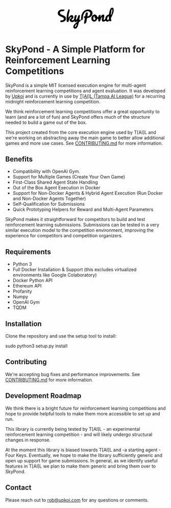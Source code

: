 <div align="center">
  <img src="docs/images/logo.png" style="width:40%"><br>
</div>

# SkyPond - A Simple Platform for Reinforcement Learning Competitions
SkyPond is a simple MIT licensed execution engine for multi-agent reinforcement learning competitions and agent evaluation. It was developed by [Upkoi](https://upkoi.com) and is currently in use by [T[AI]L (Tampa AI League)](https://midnightfight.ai) for a recurring midnight reinforcement learning competition.

We think reinforcement learning competitions offer a great opportunity to learn (and are a lot of fun) and SkyPond offers much of the structure needed to build a game out of the box.

This project created from the core execution engine used by T[AI]L and we're working on abstracting away the main game to better allow additional games and more use cases. See [CONTRIBUTING.md](CONTRIBUTING.md) for more information.

## Benefits
- Compatibility with OpenAI Gym.
- Support for Multiple Games (Create Your Own Game)
- First-Class Shared Agent State Handling
- Out of the Box Agent Execution in Docker
- Support for Non-Docker Agents & Hybrid Agent Execution (Run Docker and Non-Docker Agents Together)
- Self-Qualification for Submissions
- Quick Prototyping Helpers for Reward and Multi-Agent Parameters

SkyPond makes it straightforward for competitors to build and test reinforcement learning submissions. Submissions can be tested in a very similar execution model to the competition environment, improving the experience for competitors and competition organizers.

## Requirements
- Python 3
- Full Docker Installation & Support (this excludes virtualized environments like Google Colaboratory)
- Docker Python API
- Ethereum API
- Profanity
- Numpy
- OpenAI Gym
- TQDM

## Installation
Clone the repository and use the setup tool to install:

sudo python3 setup.py install

## Contributing
We're accepting bug fixes and performance improvements. See [CONTRIBUTING.md](CONTRIBUTING.md) for more information.

## Development Roadmap
We think there is a bright future for reinforcement learning competitions and hope to provide helpful tools to make them more accessible to set up and run.

This library is currently being tested by T[AI]L - an experimental reinforcement learning competition - and will likely undergo structural changes in response.

At the moment this library is biased towards T[AI]L and -a starting agent - Four Keys. Eventually, we hope to make the library sufficiently generic and open up support for game submissions. In general, as we identify useful features in T[AI]L we plan to make them generic and bring them over to SkyPond.

## Contact
Please reach out to rob@upkoi.com for any questions or comments.
